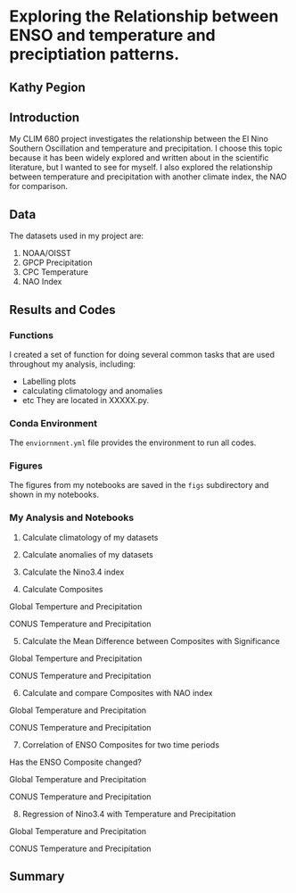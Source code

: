 # Exploring the Relationship between ENSO and temperature and preciptiation patterns. 
 
## Kathy Pegion

## Introduction

My CLIM 680 project investigates the relationship between the El Nino Southern Oscillation and temperature and precipitation.  I choose this topic because it has been widely explored and written about in the scientific literature, but I wanted to see for myself.  I also explored the relationship between temperature and precipitation with another climate index, the NAO for comparison.

## Data

The datasets used in my project are:

1. NOAA/OISST
2. GPCP Precipitation
3. CPC Temperature
4. NAO Index

## Results and Codes

### Functions
I created a set of function for doing several common tasks that are used throughout my analysis,  including:
* Labelling plots
* calculating climatology and anomalies
* etc
They are located in XXXXX.py.

### Conda Environment

The `enviornment.yml` file provides the environment to run all codes.

### Figures

The figures from my notebooks are saved in the `figs` subdirectory and shown in my notebooks.


### My Analysis and Notebooks
 
1. Calculate climatology of my datasets

2. Calculate anomalies of my datasets

3. Calculate the Nino3.4 index

4. Calculate Composites

Global Temperture and Precipitation

CONUS Temperature and Precipitation

5. Calculate the Mean Difference between Composites with Significance

Global Temperture and Precipitation

CONUS Temperature and Precipitation

6. Calculate and compare Composites with NAO index  

Global Temperature and Precipitation

CONUS Temperature and Precipitation

7. Correlation of ENSO Composites for two time periods

Has the ENSO Composite changed?

Global Temperature and Precipitation

CONUS Temperature and Precipitation

8. Regression of Nino3.4 with Temperature and Precipitation

Global Temperature and Precipitation

CONUS Temperature and Precipitation

## Summary


